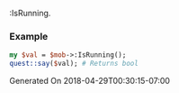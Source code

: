 :IsRunning.
### Example

```perl
my $val = $mob->:IsRunning();
quest::say($val); # Returns bool
```


Generated On 2018-04-29T00:30:15-07:00